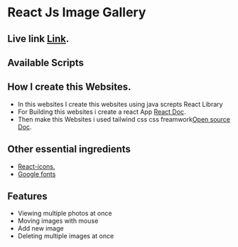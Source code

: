 # React Js Image Gallery

## Live link [Link](https://ornate-profiterole-aab080.netlify.app/).

## Available Scripts

## How I create this Websites.
* In this websites I create this websites using java screpts React Library
* For Building this websites i create a react App [React Doc](https://reactjs.org/docs/create-a-new-react-app.html).
* Then make this Websites i used tailwind css css freamwork[Open source Doc](https://tailwindcss.com/).


##  Other essential ingredients
* [ React-icons.](https://react-icons.github.io/react-icons/)
* [Google fonts](https://fonts.google.com/)

## Features
* Viewing multiple photos at once
* Moving images with mouse
* Add new image 
* Deleting multiple images at once
